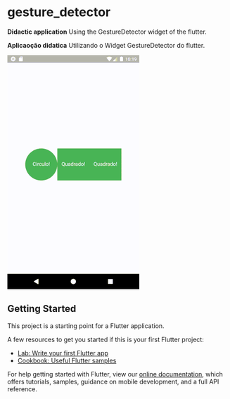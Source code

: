 # gesture_detector

**Didactic application** Using the GestureDetector widget of the flutter.

**Aplicaoção didatica** Utilizando o Widget GestureDetector do flutter.

![ScreenApp](https://github.com/Romariorfr/gesture_detector_flutter/blob/master/gesture.gif)

## Getting Started

This project is a starting point for a Flutter application.

A few resources to get you started if this is your first Flutter project:

- [Lab: Write your first Flutter app](https://flutter.dev/docs/get-started/codelab)
- [Cookbook: Useful Flutter samples](https://flutter.dev/docs/cookbook)

For help getting started with Flutter, view our
[online documentation](https://flutter.dev/docs), which offers tutorials,
samples, guidance on mobile development, and a full API reference.

